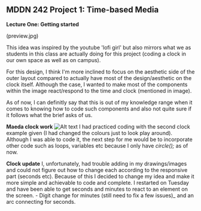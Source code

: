 ## MDDN 242 Project 1: Time-based Media  

**Lecture One: Getting started**

(preview.jpg)

This idea was inspired by the youtube 'lofi girl' but also mirrors what we as students in this class are actually doing for this project (coding a clock in our own space as well as on campus). 

For this design, I think I'm more inclined to focus on the aesthetic side of the outer layout compared to actually have most of the design/aesthetic on the clock itself. Although the case, I wanted to make most of the components within the image react/respond to the time and clock (mentioned in image). 

As of now, I can definitly say that this is out of my knowledge range when it comes to knowing how to code such components and also not quite sure if it follows what the brief asks of us.

**Maeda clock work**
![Alt text]("/assets/images/maeda_clock_practice.png")
I had practiced coding with the second clock example given (I had changed the colours just to look play around). Although I was able to code it, the next step for me would be to incorporate other code such as loops, variables etc because I only have _circle();_ as of now.

**Clock update** 
I, unfortunately, had trouble adding in my drawings/images and could not figure out how to change each according to the responsive part (seconds etc). Because of this I decided to change my idea and make it more simple and achievable to code and complete. I restarted on Tuesday and have been able to get seconds and minutes to react to an element on the screen. - Digit change for minutes (still need to fix a few issues)_ and an arc connecting for seconds. 

